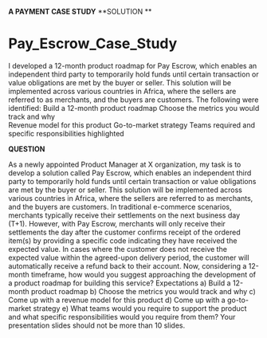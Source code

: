 **A PAYMENT CASE STUDY**
**SOLUTION **

# Pay_Escrow_Case_Study

I developed a 12-month product roadmap for Pay Escrow, which enables an independent third party to temporarily hold funds until certain transaction or value obligations are met by the buyer or seller. This solution will be implemented across various countries in Africa, where the sellers are referred to as merchants, and the buyers are customers.
The following were identified:
Build a 12-month product roadmap 
Choose the metrics you would track and why         
Revenue model for this product 
Go-to-market strategy 
Teams required and specific responsibilities highlighted



**QUESTION**

As a newly appointed Product Manager at X organization, my task is to develop a solution called Pay Escrow, which enables an independent third party to temporarily hold funds until certain transaction or value obligations are met by the buyer or seller. This solution will be implemented across various countries in Africa, where the sellers are referred to as merchants, and the buyers are customers.
In traditional e-commerce scenarios, merchants typically receive their settlements on the next business day (T+1). However, with Pay Escrow, merchants will only receive their settlements the day after the customer confirms receipt of the ordered item(s) by providing a specific code indicating they have received the expected value.
In cases where the customer does not receive the expected value within the agreed-upon delivery period, the customer will automatically receive a refund back to their account.
Now, considering a 12-month timeframe, how would you suggest approaching the development of a product roadmap for building this service?
Expectations 
a) Build a 12-month product roadmap 
b) Choose the metrics you would track and why 
c) Come up with a revenue model for this product 
d) Come up with a go-to-market strategy 
e) What teams would you require to support the product and what specific responsibilities would you require from them? 
Your presentation slides should not be more than 10 slides.

